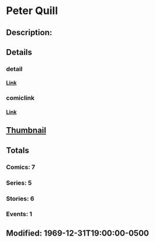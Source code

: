 # Peter Quill
## Description: 
## Details
### detail
#### [Link](http://marvel.com/characters/2813/peter_quill?utm_campaign=apiRef&utm_source=225578a89fc76f3d20fbffda5d17a88d)
### comiclink
#### [Link](http://marvel.com/comics/characters/1010734/peter_quill?utm_campaign=apiRef&utm_source=225578a89fc76f3d20fbffda5d17a88d)
## [Thumbnail](http://i.annihil.us/u/prod/marvel/i/mg/b/40/image_not_available.jpg)
## Totals
### Comics: 7
### Series: 5
### Stories: 6
### Events: 1
## Modified: 1969-12-31T19:00:00-0500